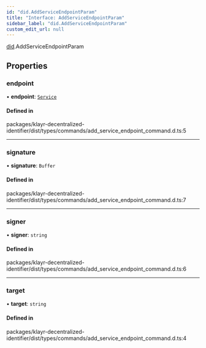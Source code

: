 ```yaml
---
id: "did.AddServiceEndpointParam"
title: "Interface: AddServiceEndpointParam"
sidebar_label: "did.AddServiceEndpointParam"
custom_edit_url: null
---
```


[did](../namespaces/did.md).AddServiceEndpointParam

## Properties

### endpoint

• **endpoint**: [`Service`](did.Service.md)

#### Defined in

packages/klayr-decentralized-identifier/dist/types/commands/add_service_endpoint_command.d.ts:5

___

### signature

• **signature**: `Buffer`

#### Defined in

packages/klayr-decentralized-identifier/dist/types/commands/add_service_endpoint_command.d.ts:7

___

### signer

• **signer**: `string`

#### Defined in

packages/klayr-decentralized-identifier/dist/types/commands/add_service_endpoint_command.d.ts:6

___

### target

• **target**: `string`

#### Defined in

packages/klayr-decentralized-identifier/dist/types/commands/add_service_endpoint_command.d.ts:4
